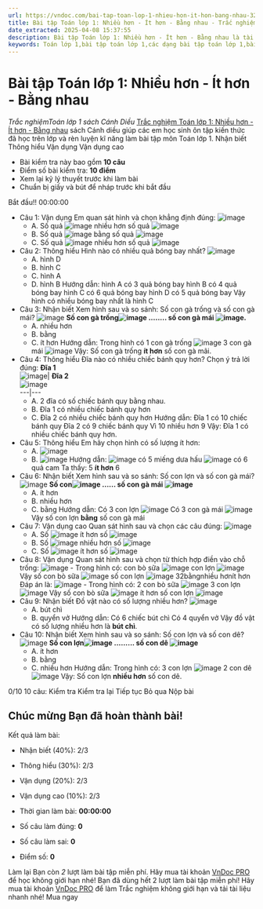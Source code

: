 ```yaml
---
url: https://vndoc.com/bai-tap-toan-lop-1-nhieu-hon-it-hon-bang-nhau-329473
title: Bài tập Toán lớp 1: Nhiều hơn - Ít hơn - Bằng nhau - Trắc nghiệmToán lớp 1 sách Cánh Diều - VnDoc.com
date_extracted: 2025-04-08 15:37:55
description: Bài tập Toán lớp 1: Nhiều hơn - Ít hơn - Bằng nhau là tài liệu do VnDoc biên soạn theo chương trình của bộ sách Cánh Diều giúp các em học sinh lớp 1 ôn tập lại kiến thức đã được học trên lớp.
keywords: Toán lớp 1,bài tập toán lớp 1,các dạng bài tập toán lớp 1,bài tập ôn tập toán lớp 1,đề ôn tập toán lớp 1,giải bài tập toán lớp 1 nâng cao,đề thi học sinh giỏi Toán lớp 1,sách cánh diều,bài tập toán lớp 1 sách cánh diều,Nhiều hơn Ít hơn Bằng nhau cánh diều,Toán lớp 1 Nhiều hơn Ít hơn Bằng nhau Cánh diều
---
```


# Bài tập Toán lớp 1: Nhiều hơn - Ít hơn - Bằng nhau
 _Trắc nghiệmToán lớp 1 sách Cánh Diều_
[Trắc nghiệm Toán lớp 1: Nhiều hơn - Ít hơn - Bằng nhau](<https://vndoc.com/bai-tap-toan-lop-1-nhieu-hon-it-hon-bang-nhau-329473>) sách Cánh diều giúp các em học sinh ôn tập kiến thức đã học trên lớp và rèn luyện kĩ năng làm bài tập môn Toán lớp 1.
Nhận biết Thông hiểu Vận dụng Vận dụng cao
  * Bài kiểm tra này bao gồm **10 câu**
  * Điểm số bài kiểm tra: **10 điểm**
  * Xem lại kỹ lý thuyết trước khi làm bài
  * Chuẩn bị giấy và bút để nháp trước khi bắt đầu

Bắt đầu\!\!
00:00:00
  * Câu 1:  Vận dụng
Em quan sát hình và chọn khẳng định đúng:
![image](https://i.vdoc.vn/data/image/2024/09/18/trac-nghiem-toan-4-h159.png)
    * A. Số quả ![image](https://i.vdoc.vn/data/image/2024/09/18/trac-nghiem-toan-4-h153.png) nhiều hơn số quả ![image](https://i.vdoc.vn/data/image/2024/09/18/trac-nghiem-toan-4-h160.png)
    * B. Số quả ![image](https://i.vdoc.vn/data/image/2024/09/18/trac-nghiem-toan-4-h160.png) bằng số quả ![image](https://i.vdoc.vn/data/image/2024/09/18/trac-nghiem-toan-4-h153.png)
    * C. Số quả ![image](https://i.vdoc.vn/data/image/2024/09/18/trac-nghiem-toan-4-h160.png) nhiều hơn số quả ![image](https://i.vdoc.vn/data/image/2024/09/18/trac-nghiem-toan-4-h153.png)
  * Câu 2:  Thông hiểu
Hình nào có nhiều quả bóng bay nhất?
![image](https://i.vdoc.vn/data/image/2024/09/13/trac-nghiem-toan-4-h108.png)
    * A. hình D 
    * B. hình C 
    * C. hình A 
    * D. hình B 
Hướng dẫn: 
hình A có 3 quả bóng bay
hình B có 4 quả bóng bay
hình C có 6 quả bóng bay
hình D có 5 quả bóng bay
Vậy hình có nhiều bóng bay nhất là hình C
  * Câu 3:  Nhận biết
Xem hình sau và so sánh: Số con gà trống và số con gà mái?
![image](https://i.vdoc.vn/data/image/2024/10/04/trac-nghiem-toan-h241.png)
**Số con gà trống![image](https://i.vdoc.vn/data/image/2024/10/04/trac-nghiem-toan-h243.png) ........ số con gà mái ![image](https://i.vdoc.vn/data/image/2024/10/04/trac-nghiem-toan-h242.png).**
    * A. nhiều hơn 
    * B. bằng 
    * C. ít hơn 
Hướng dẫn: 
Trong hình có
1 con gà trống ![image](https://i.vdoc.vn/data/image/2024/10/04/trac-nghiem-toan-h243.png)
3 con gà mái ![image](https://i.vdoc.vn/data/image/2024/10/04/trac-nghiem-toan-h242.png)
Vậy: Số con gà trống **ít hơn** số con gà mãi.
  * Câu 4:  Thông hiểu
Đĩa nào có nhiều chiếc bánh quy hơn? Chọn ý trả lời đúng:
**Đĩa 1**  
![image](https://i.vdoc.vn/data/image/2024/09/17/trac-nghiem-toan-4-h147.png)| **Đĩa 2**  
![image](https://i.vdoc.vn/data/image/2024/09/17/trac-nghiem-toan-4-h148.png)  
---|---  
    * A. 2 đĩa có số chiếc bánh quy bằng nhau. 
    * B. Đĩa 1 có nhiều chiếc bánh quy hơn 
    * C. Đĩa 2 có nhiều chiếc bánh quy hơn 
Hướng dẫn: 
Đĩa 1 có 10 chiếc bánh quy
Đĩa 2 có 9 chiếc bánh quy
Vì 10 nhiều hơn 9
Vậy: Đĩa 1 có nhiều chiếc bánh quy hơn.
  * Câu 5:  Thông hiểu
Em hãy chọn hình có số lượng ít hơn:
    * A. ![image](https://i.vdoc.vn/data/image/2024/09/13/trac-nghiem-toan-4-h105.png)
    * B. ![image](https://i.vdoc.vn/data/image/2024/09/13/trac-nghiem-toan-4-h106.png)
Hướng dẫn: 
![image](https://i.vdoc.vn/data/image/2024/09/13/trac-nghiem-toan-4-h105.png) có 5 miếng dưa hấu
![image](https://i.vdoc.vn/data/image/2024/09/13/trac-nghiem-toan-4-h106.png) có 6 quả cam
Ta thấy: 5 **ít hơn** 6
  * Câu 6:  Nhận biết
Xem hình sau và so sánh: Số con lợn và số con gà mái?
![image](https://i.vdoc.vn/data/image/2024/10/04/trac-nghiem-toan-h241.png)
**Số con![image](https://i.vdoc.vn/data/image/2024/10/04/trac-nghiem-toan-h245.png) ...... số con gà mái ![image](https://i.vdoc.vn/data/image/2024/10/04/trac-nghiem-toan-h242.png)**
    * A. ít hơn 
    * B. nhiều hơn 
    * C. bằng 
Hướng dẫn: 
Có 3 con lợn ![image](https://i.vdoc.vn/data/image/2024/10/04/trac-nghiem-toan-h245.png)
Có 3 con gà mái ![image](https://i.vdoc.vn/data/image/2024/10/04/trac-nghiem-toan-h242.png)
Vậy số con lợn **bằng** số con gà mái
  * Câu 7:  Vận dụng cao
Quan sát hình sau và chọn các câu đúng:
![image](https://i.vdoc.vn/data/image/2024/10/03/trac-nghiem-toan-h250.png)
    * A. Số ![image](https://i.vdoc.vn/data/image/2024/10/03/trac-nghiem-toan-h252.png) ít hơn số ![image](https://i.vdoc.vn/data/image/2024/10/03/trac-nghiem-toan-h253.png)
    * B. Số ![image](https://i.vdoc.vn/data/image/2024/10/03/trac-nghiem-toan-h253.png) nhiều hơn số ![image](https://i.vdoc.vn/data/image/2024/10/03/trac-nghiem-toan-h251.png)
    * C. Số ![image](https://i.vdoc.vn/data/image/2024/10/03/trac-nghiem-toan-h251.png) ít hơn số ![image](https://i.vdoc.vn/data/image/2024/10/03/trac-nghiem-toan-h252.png)
  * Câu 8:  Vận dụng
Quan sát hình sau và chọn từ thích hợp điền vào chỗ trống:
![image](https://i.vdoc.vn/data/image/2024/10/04/trac-nghiem-toan-h241.png)
\- Trong hình có:
con bò sữa ![image](https://i.vdoc.vn/data/image/2024/10/04/trac-nghiem-toan-h246.png)
con lợn ![image](https://i.vdoc.vn/data/image/2024/10/04/trac-nghiem-toan-h245.png)
Vậy số con bò sữa ![image](https://i.vdoc.vn/data/image/2024/10/04/trac-nghiem-toan-h246.png) số con lợn ![image](https://i.vdoc.vn/data/image/2024/10/04/trac-nghiem-toan-h245.png)
32bằngnhiều hơnít hơn
Đáp án là:
![image](/data/image/2024/10/04/trac-nghiem-toan-h241.png)
\- Trong hình có:
2 con bò sữa ![image](/data/image/2024/10/04/trac-nghiem-toan-h246.png)
3 con lợn ![image](/data/image/2024/10/04/trac-nghiem-toan-h245.png)
Vậy số con bò sữa ![image](/data/image/2024/10/04/trac-nghiem-toan-h246.png) ít hơn số con lợn ![image](/data/image/2024/10/04/trac-nghiem-toan-h245.png)
  * Câu 9:  Nhận biết
Đồ vật nào có số lượng nhiều hơn?
![image](https://i.vdoc.vn/data/image/2024/10/05/trac-nghiem-toan-h248.png)
    * A. bút chì 
    * B. quyển vở 
Hướng dẫn: 
Có 6 chiếc bút chì
Có 4 quyển vở
Vậy đồ vật có số lượng nhiều hơn là **bút chì**.
  * Câu 10:  Nhận biết
Xem hình sau và so sánh: Số con lợn và số con dê?
![image](https://i.vdoc.vn/data/image/2024/10/04/trac-nghiem-toan-h241.png)
**Số con lợn![image](https://i.vdoc.vn/data/image/2024/10/04/trac-nghiem-toan-h245.png) ......... số con dê ![image](https://i.vdoc.vn/data/image/2024/10/04/trac-nghiem-toan-h247.png)**
    * A. ít hơn 
    * B. bằng 
    * C. nhiều hơn 
Hướng dẫn: 
Trong hình có:
3 con lợn ![image](https://i.vdoc.vn/data/image/2024/10/04/trac-nghiem-toan-h245.png)
2 con dê ![image](https://i.vdoc.vn/data/image/2024/10/04/trac-nghiem-toan-h247.png)
Vậy: Số con lợn **nhiều hơn** số con dê.

0/10
10 câu:
Kiểm tra Kiểm tra lại Tiếp tục Bỏ qua Nộp bài
## Chúc mừng Bạn đã hoàn thành bài\!
Kết quả làm bài:
  * Nhận biết \(40%\):
2/3
  * Thông hiểu \(30%\):
2/3
  * Vận dụng \(20%\):
2/3
  * Vận dụng cao \(10%\):
2/3

  * Thời gian làm bài:  **00:00:00**
  * Số câu làm đúng: **0**
  * Số câu làm sai: **0**
  * Điểm số: **0**

Làm lại
Bạn còn _2_ lượt làm bài tập miễn phí. Hãy mua tài khoản [VnDoc PRO](</pro>) để học không giới hạn nhé\!  Bạn đã dùng hết 2 lượt làm bài tập miễn phí\! Hãy mua tài khoản [VnDoc PRO](</pro>) để làm Trắc nghiệm không giới hạn và tải tài liệu nhanh nhé\!  Mua ngay
